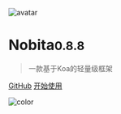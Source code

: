 
![avatar](https://api.iamtang.com/images/nobita_logo.png)

# Nobita<small>0.8.8</small>

> 一款基于Koa的轻量级框架

[GitHub](https://github.com/nobitajs/nobita)
[开始使用](#Nobita是什么)

![color](#f2f2f2)